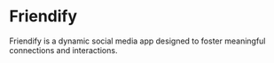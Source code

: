 # Friendify
Friendify is a dynamic social media app designed to foster meaningful connections and interactions.
